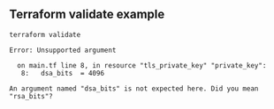 ## Terraform validate example

```shell
terraform validate

Error: Unsupported argument

  on main.tf line 8, in resource "tls_private_key" "private_key":
   8:   dsa_bits  = 4096

An argument named "dsa_bits" is not expected here. Did you mean "rsa_bits"?
```

